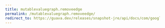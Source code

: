 ```yaml
---
title: mutablevaluegraph.removeedge
permalink: /mutablevaluegraph.removeedge/
redirect_to: https://guava.dev/releases/snapshot-jre/api/docs/com/google/common/graph/MutableValueGraph.html#removeEdge-N-N-
---
```

